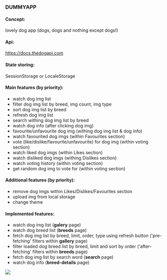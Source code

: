 ### DUMMYAPP

#### Concept:

lovely dog app (dogs, dogs and nothing except dogs!)

#### Api:

https://docs.thedogapi.com

#### State storing:

SessionStorage or LocaleStorage

#### Main features (by priority):

- watch dog img list
- filter dog img list by breed, img count, img type
- sort dog img list by breed
- refresh dog img list
- search withing dog img list by breed
- watch dog info (after clicking dog img)
- favourite/unfavourite dog img (withing dog img list & dog info)
- watch favourited dog imgs (within Favourites section)
- vote (like/dislike/favourite/unfavourite) for dog img (within voting section)
- watch liked dog imgs (within Likes section)
- watch disliked dog imgs (withing Dislikes section)
- watch voting history (within voting section)
- get random dog img to vote for (within voting section)

#### Additional features (by priority):

- remove dog imgs within Likes/Dislikes/Favourites section
- upload img from local storage
- change theme

#### Implemented features:

- watch dog img list (**galery** page)
- watch dog breed list (**breeds** page)
- fetch dog img list by breed, limit, order, type using refresh button ('pre-fetching' filters within **gallery** page)
- filter loaded dog breed list by breed, limit and sort by order ('after-fetching' filters within **breeds** page)
- fetch dog img list by search word (**search** page)
- watch dog info (**breed-details** page)

![](https://media.istockphoto.com/vectors/cute-jack-russell-terrier-paws-up-over-wall-dog-face-cartoon-vector-vector-id1158317995?k=6&m=1158317995&s=170667a&w=0&h=uySmCgZA_iRsKCgICEibxNIrcdBcTAmr-BXIlEqwtu4=)
